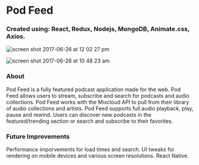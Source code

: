 <h1>Pod Feed</h1>
<h3>Created using: React, Redux, Nodejs, MongoDB, Animate.css, Axios.</h3>

![screen shot 2017-06-26 at 12 02 27 pm](https://user-images.githubusercontent.com/10752805/27556272-c5bb9db6-5a69-11e7-8d4c-d46307ccf6f3.png)


![screen shot 2017-06-26 at 10 48 23 am](https://user-images.githubusercontent.com/10752805/27555789-fd147f28-5a67-11e7-8792-b10addf21972.png)



<h3>About</h3>
<p>Pod Feed is a fully featured podcast application made for the web. Pod Feed allows users to stream, subscribe and search for podcasts and audio collections. Pod Feed works with the Mixcloud API to pull from their library of audio collections and artists. Pod Feed supports full audio playback, play, pause and rewind. Users can discover new podcasts in the featured/trending section or search and subscribe to their favorites.</p>

<h3>Future Improvements</h3>
<p>Performance imporvements for load times and search. UI tweaks for rendering on mobile devices and various screen resolutions. React Native.</p>





